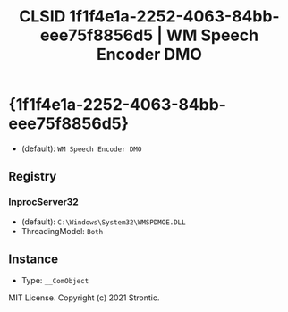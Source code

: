 ﻿---
title: "CLSID 1f1f4e1a-2252-4063-84bb-eee75f8856d5 | WM Speech Encoder DMO"
excerpt: What is COM-Object CLSID 1f1f4e1a-2252-4063-84bb-eee75f8856d5?
---

# {1f1f4e1a-2252-4063-84bb-eee75f8856d5}

* (default): `WM Speech Encoder DMO`

## Registry


### InprocServer32

* (default): `C:\Windows\System32\WMSPDMOE.DLL`
* ThreadingModel: `Both`

## Instance

* Type: `__ComObject`

MIT License. Copyright (c) 2021 Strontic.



